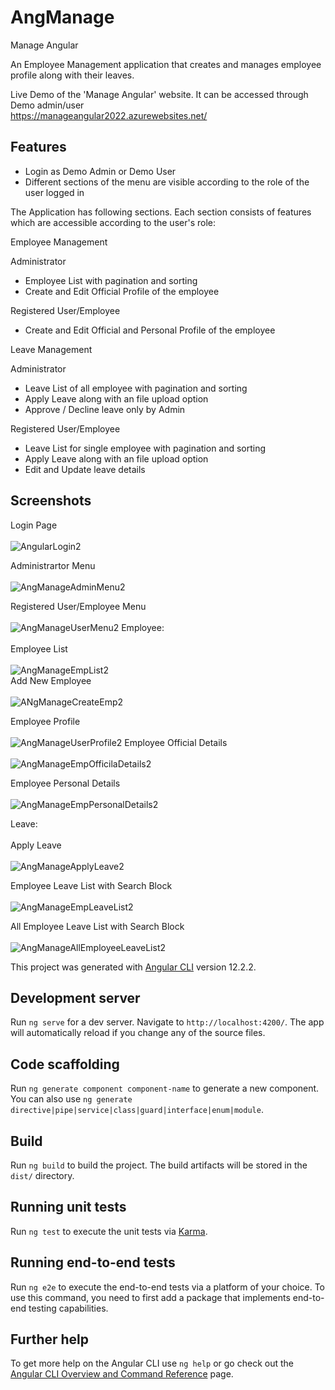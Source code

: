 # AngManage

Manage Angular 

An Employee Management application that creates and manages employee profile along with their leaves.

Live Demo of the 'Manage Angular' website. It can be accessed through Demo admin/user <br>
https://manageangular2022.azurewebsites.net/

## Features
- Login as Demo Admin or Demo User
- Different sections of the menu are visible according to the role of the user logged in


The Application has following sections. Each section consists of features which are accessible according to the user's role:

 Employee Management 

 Administrator
 - Employee List with pagination and sorting
- Create and Edit Official Profile of the employee 

Registered User/Employee
- Create and Edit Official and Personal Profile of the employee

 Leave Management

  Administrator
- Leave List of all employee with pagination and sorting
- Apply Leave along with an file upload option
- Approve / Decline leave only by Admin

Registered User/Employee
- Leave List for single employee with pagination and sorting
- Apply Leave along with an file upload option
- Edit and Update leave details 

## Screenshots

Login Page <br><br>
![AngularLogin2](https://user-images.githubusercontent.com/37268175/151431373-576c5957-5d15-4f21-80d3-08561b55b374.png)

Administrartor Menu <br><br>
![AngManageAdminMenu2](https://user-images.githubusercontent.com/37268175/151431781-d4d6a541-9a05-4e01-9485-5f70ceedfbad.png)

Registered User/Employee Menu <br><br>
![AngManageUserMenu2](https://user-images.githubusercontent.com/37268175/151433298-f93a6a5f-ee13-42e4-88d1-b16f6f57a802.png)
Employee:<br><br>
Employee List<br><br>
![AngManageEmpList2](https://user-images.githubusercontent.com/37268175/151432218-5ec04ed9-2250-4978-94b4-a888b67057e9.png)
<br>
Add New Employee<br><br>
![ANgManageCreateEmp2](https://user-images.githubusercontent.com/37268175/151433018-02292f91-6bfb-4f51-b49b-007fc51669ed.png)

Employee Profile<br><br>
![AngManageUserProfile2](https://user-images.githubusercontent.com/37268175/151433619-ff45bbe9-a518-4b71-8eb7-7e2cb934a66a.png)
Employee Official Details<br><br>
![AngManageEmpOfficilaDetails2](https://user-images.githubusercontent.com/37268175/151434172-cf4f0479-9701-4e5d-aabc-abdafd77cc8d.png)

Employee Personal Details<br><br>
![AngManageEmpPersonalDetails2](https://user-images.githubusercontent.com/37268175/151434434-ca9111b1-58df-4968-9bb3-6f9011921234.png)

Leave:<br><br>
Apply Leave <br><br>
![AngManageApplyLeave2](https://user-images.githubusercontent.com/37268175/151432669-dda34ebf-36ed-42a0-b695-08c93e49290b.png)

Employee Leave List with Search Block<br><br>
![AngManageEmpLeaveList2](https://user-images.githubusercontent.com/37268175/151682005-561d0b74-9ece-481f-a1e7-3c0ce2b5d84c.png)


All Employee Leave List with Search Block<br><br>
![AngManageAllEmployeeLeaveList2](https://user-images.githubusercontent.com/37268175/151681963-1ffcbc05-7b5c-40bb-952f-39303e4d6587.png)


This project was generated with [Angular CLI](https://github.com/angular/angular-cli) version 12.2.2.

## Development server

Run `ng serve` for a dev server. Navigate to `http://localhost:4200/`. The app will automatically reload if you change any of the source files.

## Code scaffolding

Run `ng generate component component-name` to generate a new component. You can also use `ng generate directive|pipe|service|class|guard|interface|enum|module`.

## Build

Run `ng build` to build the project. The build artifacts will be stored in the `dist/` directory.

## Running unit tests

Run `ng test` to execute the unit tests via [Karma](https://karma-runner.github.io).

## Running end-to-end tests

Run `ng e2e` to execute the end-to-end tests via a platform of your choice. To use this command, you need to first add a package that implements end-to-end testing capabilities.

## Further help

To get more help on the Angular CLI use `ng help` or go check out the [Angular CLI Overview and Command Reference](https://angular.io/cli) page.
